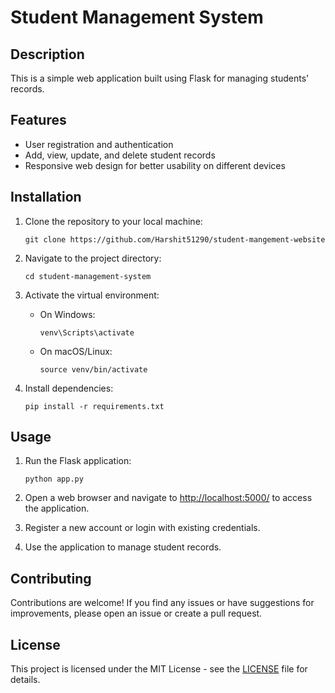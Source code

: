
# Student Management System

## Description
This is a simple web application built using Flask for managing students' records.

## Features
- User registration and authentication
- Add, view, update, and delete student records
- Responsive web design for better usability on different devices

## Installation
1. Clone the repository to your local machine:

    ```
    git clone https://github.com/Harshit51290/student-mangement-website
    ```

2. Navigate to the project directory:

    ```
    cd student-management-system
    ```


3. Activate the virtual environment:

    - On Windows:
        ```
        venv\Scripts\activate
        ```
    - On macOS/Linux:
        ```
        source venv/bin/activate
        ```

4. Install dependencies:

    ```
    pip install -r requirements.txt
    ```

## Usage
1. Run the Flask application:

    ```
    python app.py
    ```

2. Open a web browser and navigate to [http://localhost:5000/](http://localhost:5000/) to access the application.

3. Register a new account or login with existing credentials.

4. Use the application to manage student records.

## Contributing
Contributions are welcome! If you find any issues or have suggestions for improvements, please open an issue or create a pull request.

## License
This project is licensed under the MIT License - see the [LICENSE](LICENSE) file for details.
